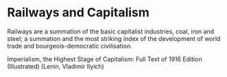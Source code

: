 # Railways and Capitalism

Railways are a summation of the basic capitalist industries, coal, iron and steel; a summation and the most striking index of the development of world trade and bourgeois-democratic civilisation.

Imperialism, the Highest Stage of Capitalism: Full Text of 1916 Edition (Illustrated) (Lenin, Vladimir Ilyich)
